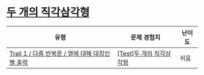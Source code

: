 # [두 개의 직각삼각형](https://www.codetree.ai/trails/complete/curated-cards/test-two-right-triangle)

|유형|문제 경험치|난이도|
|---|---|---|
|[Trail 1 / 다중 반복문 / 열에 대해 대칭인 별 출력](https://www.codetree.ai/trail-info/novice-low/)|[[Test]두 개의 직각삼각형](https://www.codetree.ai/trails/complete/curated-cards/test-two-right-triangle/)|쉬움|

